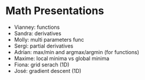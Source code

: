 # Math Presentations

- Vianney: functions
- Sandra: derivatives
- Molly: multi parameters func
- Sergi: partial derivatives
- Adrian: max/min and argmax/argmin (for functions)
- Maxime: local minima vs global minima
- Fiona: grid serach (1D)
- José: gradient descent (1D)
